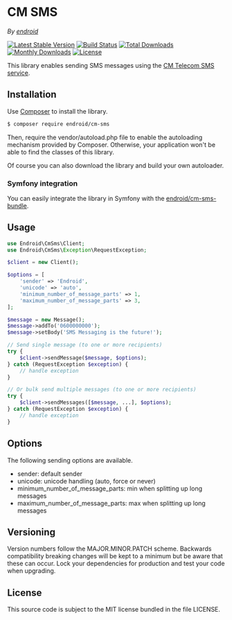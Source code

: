 # CM SMS

*By [endroid](https://endroid.nl/)*

[![Latest Stable Version](http://img.shields.io/packagist/v/endroid/cm-sms.svg)](https://packagist.org/packages/endroid/cm-sms)
[![Build Status](https://github.com/endroid/cm-sms/workflows/CI/badge.svg)](https://github.com/endroid/cm-sms/actions)
[![Total Downloads](http://img.shields.io/packagist/dt/endroid/cm-sms.svg)](https://packagist.org/packages/endroid/cm-sms)
[![Monthly Downloads](http://img.shields.io/packagist/dm/endroid/cm-sms.svg)](https://packagist.org/packages/endroid/cm-sms)
[![License](http://img.shields.io/packagist/l/endroid/cm-sms.svg)](https://packagist.org/packages/endroid/cm-sms)

This library enables sending SMS messages using the [CM Telecom SMS service](https://docs.cmtelecom.com/).

## Installation

Use [Composer](https://getcomposer.org/) to install the library.

``` bash
$ composer require endroid/cm-sms
```

Then, require the vendor/autoload.php file to enable the autoloading mechanism
provided by Composer. Otherwise, your application won't be able to find the
classes of this library.

Of course you can also download the library and build your own autoloader.

### Symfony integration

You can easily integrate the library in Symfony with the [endroid/cm-sms-bundle](https://github.com/endroid/cm-sms-bundle).

## Usage

```php
use Endroid\CmSms\Client;
use Endroid\CmSms\Exception\RequestException;

$client = new Client();

$options = [
    'sender' => 'Endroid',
    'unicode' => 'auto',
    'minimum_number_of_message_parts' => 1,
    'maximum_number_of_message_parts' => 3,
];

$message = new Message();
$message->addTo('0600000000');
$message->setBody('SMS Messaging is the future!');

// Send single message (to one or more recipients)
try {
    $client->sendMessage($message, $options);
} catch (RequestException $exception) {
    // handle exception
}

// Or bulk send multiple messages (to one or more recipients)
try {
    $client->sendMessages([$message, ...], $options);
} catch (RequestException $exception) {
    // handle exception
}
```

## Options

The following sending options are available.

* sender: default sender
* unicode: unicode handling (auto, force or never)
* minimum_number_of_message_parts: min when splitting up long messages
* maximum_number_of_message_parts: max when splitting up long messages

## Versioning

Version numbers follow the MAJOR.MINOR.PATCH scheme. Backwards compatibility
breaking changes will be kept to a minimum but be aware that these can occur.
Lock your dependencies for production and test your code when upgrading.

## License

This source code is subject to the MIT license bundled in the file LICENSE.
